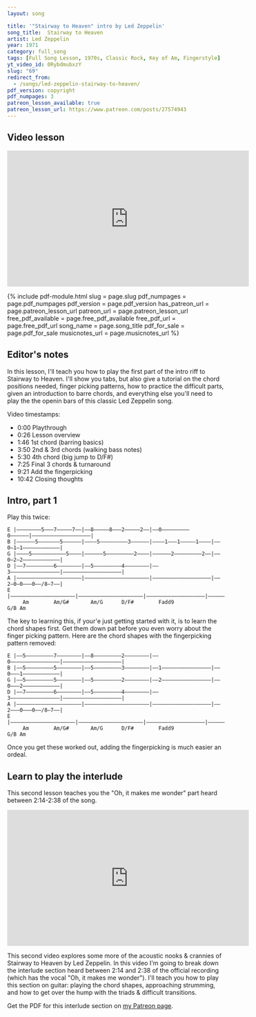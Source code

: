 ```yaml
---
layout: song

title: '"Stairway to Heaven" intro by Led Zeppelin'
song_title:  Stairway to Heaven
artist: Led Zeppelin
year: 1971
category: full_song
tags: [Full Song Lesson, 1970s, Classic Rock, Key of Am, Fingerstyle]
yt_video_id: 0RybdmubxzY
slug: "69"
redirect_from:
  - /songs/led-zeppelin-stairway-to-heaven/
pdf_version: copyright
pdf_numpages: 3
patreon_lesson_available: true
patreon_lesson_url: https://www.patreon.com/posts/27574943
---
```


## Video lesson

<iframe width="560" height="315" src="https://www.youtube.com/embed/0RybdmubxzY?showinfo=0" frameborder="0" allowfullscreen></iframe>

{% include pdf-module.html slug = page.slug pdf_numpages = page.pdf_numpages pdf_version = page.pdf_version has_patreon_url = page.patreon_lesson_url patreon_url = page.patreon_lesson_url free_pdf_available = page.free_pdf_available free_pdf_url = page.free_pdf_url song_name = page.song_title pdf_for_sale = page.pdf_for_sale musicnotes_url = page.musicnotes_url %}

## Editor's notes

In this lesson, I'll teach you how to play the first part of the intro riff to Stairway to Heaven. I'll show you tabs, but also give a tutorial on the chord positions needed, finger picking patterns, how to practice the difficult parts, given an introduction to barre chords, and everything else you'll need to play the the openin bars of this classic Led Zeppelin song.

Video timestamps:

- 0:00 Playthrough
- 0:26 Lesson overview
- 1:46 1st chord (barring basics)
- 3:50 2nd & 3rd chords (walking bass notes)
- 5:30 4th chord (big jump to D/F#)
- 7:25 Final 3 chords & turnaround
- 9:21 Add the fingerpicking
- 10:42 Closing thoughts

## Intro, part 1

Play this twice:

    E |––––––––5–––7–––––7––|––8–––––8–––2–––––2––|––0–––––––––0––––––|–––––––––––––––––––|
    B |––––––5–––––––5––––––|––––5–––––––––3––––––|––––1–––1–––––1––––|––0–1–1––––––––––––|
    G |––––5–––––––––––5––––|––––––5–––––––––2––––|––––––2–––––––––2––|––0–2–2––––––––––––|
    D |––7–––––––––6––––––––|––5–––––––––4––––––––|––3––––––––––––––––|–––––––––––––––––––|
    A |–––––––––––––––––––––|–––––––––––––––––––––|–––––––––––––––––––|––2–0–0–––0––/8–7––|
    E |–––––––––––––––––––––|–––––––––––––––––––––|–––––––––––––––––––|–––––––––––––––––––|
         Am        Am/G#       Am/G      D/F#        Fadd9              G/B Am

The key to learning this, if your'e just getting started with it, is to learn the chord shapes first. Get them down pat before you even worry about the finger picking pattern. Here are the chord shapes with the fingerpicking pattern removed:

    E |––5–––––––––7––––––––|––8–––––––––2––––––––|––0––––––––––––––––|–––––––––––––––––––|
    B |––5–––––––––5––––––––|––5–––––––––3––––––––|––1––––––––––––––––|––0–––1––––––––––––|
    G |––5–––––––––5––––––––|––5–––––––––2––––––––|––2––––––––––––––––|––0–––2––––––––––––|
    D |––7–––––––––6––––––––|––5–––––––––4––––––––|––3––––––––––––––––|–––––––––––––––––––|
    A |–––––––––––––––––––––|–––––––––––––––––––––|–––––––––––––––––––|––2–––0–––0––/8–7––|
    E |–––––––––––––––––––––|–––––––––––––––––––––|–––––––––––––––––––|–––––––––––––––––––|
         Am        Am/G#       Am/G      D/F#        Fadd9              G/B Am

Once you get these worked out, adding the fingerpicking is much easier an ordeal.

## Learn to play the interlude

This second lesson teaches you the "Oh, it makes me wonder" part heard between 2:14-2:38 of the song.

<iframe width="560" height="315" src="https://www.youtube.com/embed/jimGTqxnxtg?showinfo=0" frameborder="0" allowfullscreen></iframe>

This second video explores some more of the acoustic nooks & crannies of Stairway to Heaven by Led Zeppelin. In this video I'm going to break down the interlude section heard between 2:14 and 2:38 of the official recording (which has the vocal "Oh, it makes me wonder"). I'll teach you how to play this section on guitar: playing the chord shapes, approaching strumming, and how to get over the hump with the triads & difficult transitions.

Get the PDF for this interlude section on [my Patreon page](https://www.patreon.com/posts/27574943).

<!-- E |–––––5–––––
B |–––––5–––––
G |–––––5–––––
D |–––––7–––––
A |–––––––––––
E |–––––––––––


## Exercise 1

E |–––––––––––5–––––––––––––––––––––––5––––––––––––––  <-- index finger, barred
B |––––––––5–––––––––––––––––––––––5–––––––––––––––––  <-- index finger, barred
G |–––––5–––––––––––––––––––––––5––––––––––––––––––––  <-- index finger, barred
D |––7–––––––––––––––––––––––7–––––––––––––––––––––––  <-- ring finger
A |––––––––––––––––––––––––––––––––––––––––––––––––––
E |––––––––––––––––––––––––––––––––––––––––––––––––––
     1  2  3  4  1  2  3  4  1  2  3  4  1  2  3  4  
     play....... rest....... play....... rest........

## Exercise 2

E |–––––––––––5–––––––––––5–––––––––––5––––––––––––––
B |––––––––5–––––––––––5–––––––––––5–––––––––––––––––
G |–––––5–––––––––––5–––––––––––5––––––––––––––––––––
D |––7–––––––––––6–––––––––––5–––––––––––––––––––––––
A |––––––––––––––––––––––––––––––––––––––––––––––––––
E |–––––––––––––––––––––––––––––––––––––––––––––––––– -->

